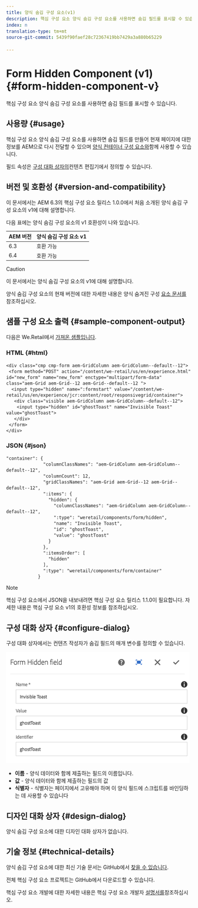 ```yaml
---
title: 양식 숨김 구성 요소(v1)
description: 핵심 구성 요소 양식 숨김 구성 요소를 사용하면 숨김 필드를 표시할 수 있습니다.
index: n
translation-type: tm+mt
source-git-commit: 5439f90faef28c72367419bb7429a3a880b65229

---
```



# Form Hidden Component (v1){#form-hidden-component-v}

핵심 구성 요소 양식 숨김 구성 요소를 사용하면 숨김 필드를 표시할 수 있습니다.

## 사용량 {#usage}

핵심 구성 요소 양식 숨김 구성 요소를 사용하면 숨김 필드를 만들어 현재 페이지에 대한 정보를 AEM으로 다시 전달할 수 있으며 [양식 컨테이너 구성 요소와](form-container.md)함께 사용할 수 있습니다.

필드 속성은 [구성 대화 상자의](#configure-dialog)컨텐츠 편집기에서 정의할 수 있습니다.

## 버전 및 호환성 {#version-and-compatibility}

이 문서에서는 AEM 6.3의 핵심 구성 요소 릴리스 1.0.0에서 처음 소개된 양식 숨김 구성 요소의 v1에 대해 설명합니다.

다음 표에는 양식 숨김 구성 요소의 v1 호환성이 나와 있습니다.

| AEM 버전 | 양식 숨김 구성 요소 v1 |
|--- |--- |
| 6.3 | 호환 가능 |
| 6.4 | 호환 가능 |

>[!CAUTION]
>
>이 문서에서는 양식 숨김 구성 요소의 v1에 대해 설명합니다.
>
>양식 숨김 구성 요소의 현재 버전에 대한 자세한 내용은 양식 숨겨진 구성 [요소 문서를](form-hidden.md) 참조하십시오.

## 샘플 구성 요소 출력 {#sample-component-output}

다음은 We.Retail에서 [가져온 샘플입니다](https://helpx.adobe.com/experience-manager/6-4/sites/developing/using/we-retail.html).

### HTML {#html}

```
<div class="cmp cmp-form aem-GridColumn aem-GridColumn--default--12">
 <form method="POST" action="/content/we-retail/us/en/experience.html" id="new_form" name="new_form" enctype="multipart/form-data" class="aem-Grid aem-Grid--12 aem-Grid--default--12 ">
  <input type="hidden" name=":formstart" value="/content/we-retail/us/en/experience/jcr:content/root/responsivegrid/container">
   <div class="visible aem-GridColumn aem-GridColumn--default--12">
    <input type="hidden" id="ghostToast" name="Invisible Toast" value="ghostToast">
   </div>
 </form>
</div>
```

### JSON {#json}

```
"container": {
              "columnClassNames": "aem-GridColumn aem-GridColumn--default--12",
              "columnCount": 12,
              "gridClassNames": "aem-Grid aem-Grid--12 aem-Grid--default--12",
              ":items": {
                "hidden": {
                  "columnClassNames": "aem-GridColumn aem-GridColumn--default--12",
                  ":type": "weretail/components/form/hidden",
                  "name": "Invisible Toast",
                  "id": "ghostToast",
                  "value": "ghostToast"
                }
              },
              ":itemsOrder": [
                "hidden"
              ],
              ":type": "weretail/components/form/container"
            }
```

>[!NOTE]
>
>핵심 구성 요소에서 JSON을 내보내려면 핵심 구성 요소 릴리스 1.1.0이 필요합니다. 자세한 내용은 핵심 구성 요소 v1의 [](versions.md#release-history-and-compatibility) 호환성 정보를 참조하십시오.

## 구성 대화 상자 {#configure-dialog}

구성 대화 상자에서는 컨텐츠 작성자가 숨김 필드의 매개 변수를 정의할 수 있습니다.

![](assets/chlimage_1-26.png)

* **이름** - 양식 데이터와 함께 제출하는 필드의 이름입니다.
* **값** - 양식 데이터와 함께 제출하는 필드의 값
* **식별자** - 식별자는 페이지에서 고유해야 하며 이 양식 필드에 스크립트를 바인딩하는 데 사용할 수 있습니다

## 디자인 대화 상자 {#design-dialog}

양식 숨김 구성 요소에 대한 디자인 대화 상자가 없습니다.

## 기술 정보 {#technical-details}

양식 숨김 구성 요소에 대한 최신 기술 문서는 GitHub에서 [찾을 수 있습니다](https://github.com/adobe/aem-core-wcm-components/tree/master/content/src/content/jcr_root/apps/core/wcm/components/form/hidden/v1/hidden).

전체 핵심 구성 요소 프로젝트는 GitHub에서 다운로드할 수 있습니다.

핵심 구성 요소 개발에 대한 자세한 내용은 핵심 구성 요소 개발자 [설명서를](developing.md)참조하십시오.
